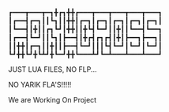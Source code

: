 ┏━━━┳━━━┳━┓╋┏┓╋╋┏━━━┳━━━┳━━━┳━━━┳━━━┓
┃┏━━┫┏━┓┃┃┗┓┃┃╋╋┃┏━┓┃┏━┓┃┏━┓┃┏━┓┃┏━┓┃
┃┗━━┫┃╋┃┃┏┓┗┛┃╋╋┃┃╋┗┫┗━┛┃┃╋┃┃┗━━┫┗━━┓
┃┏━━┫┗━┛┃┃┗┓┃┣━━┫┃╋┏┫┏┓┏┫┃╋┃┣━━┓┣━━┓┃
┃┃╋╋┃┏━┓┃┃╋┃┃┣━━┫┗━┛┃┃┃┗┫┗━┛┃┗━┛┃┗━┛┃
┗┛╋╋┗┛╋┗┻┛╋┗━┛╋╋┗━━━┻┛┗━┻━━━┻━━━┻━━━┛

JUST LUA FILES, NO FLP...

NO YARIK FLA'S!!!!!

We are Working On Project
